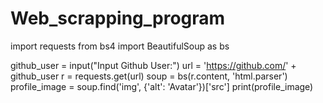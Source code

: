 # Web_scrapping_program
import requests
from bs4 import BeautifulSoup as bs

github_user = input("Input Github User:")
url = 'https://github.com/' + github_user
r = requests.get(url)
soup = bs(r.content, 'html.parser')
profile_image = soup.find('img', {'alt': 'Avatar'})['src']
print(profile_image)
